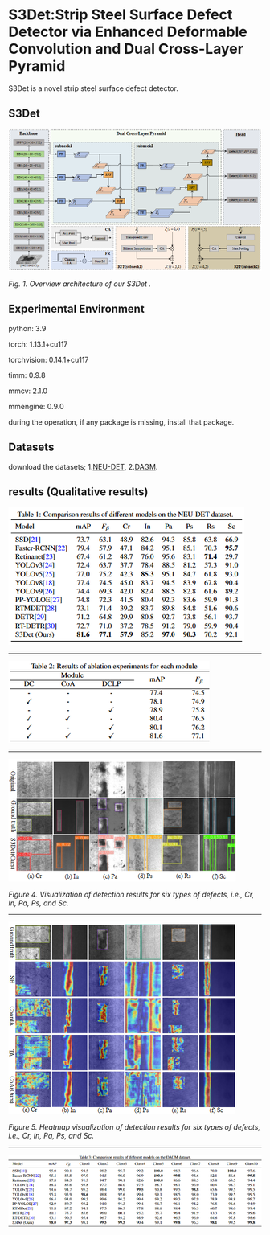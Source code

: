 # S3Det:Strip Steel Surface Defect Detector via Enhanced Deformable Convolution and Dual Cross-Layer Pyramid

S3Det is a novel strip steel surface defect detector.

## S3Det

![](./results/overall.png)

*Fig. 1. Overview architecture of our S3Det .*

## Experimental Environment

  python: 3.9

  torch: 1.13.1+cu117

  torchvision: 0.14.1+cu117

  timm: 0.9.8

  mmcv: 2.1.0

  mmengine: 0.9.0

during the operation, if any package is missing, install that package.

## Datasets

download the datasets; 1.[NEU-DET](https://drive.google.com/open?id=1qrdZlaDi272eA79b0uCwwqPrm2Q_WI3k), 2.[DAGM](https://conferences.mpi-inf.mpg.de/dagm/2007/prizes.html).

## results (Qualitative results)

![](./results/tab1.png)

---

![](./results/tab2.png)

---

![](./results/fig4.png)

*Figure 4. Visualization of detection results for six types of defects, i.e., Cr, In, Pa, Ps, and Sc.*

---

![](./results/fig5.png)

*Figure 5. Heatmap visualization of detection results for six types of defects, i.e., Cr, In, Pa, Ps, and Sc.*

---

![](./results/tab3.png)
